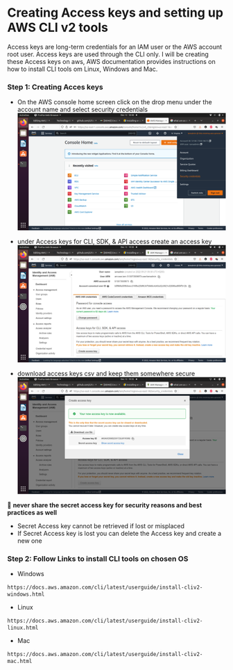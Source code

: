 # Creating Access keys and setting up AWS CLI v2 tools
Access keys are long-term credentials for an IAM user or the AWS account root user. Access keys are used through the CLI only. I will be creating these Access keys on aws, AWS documentation provides instructions on how to install CLI tools om Linux, Windows and Mac.

### Step 1: Creating Acces keys

- On the AWS console home screen click on the drop menu under the account name and select security credentials
![drop menu](https://github.com/Lihle80/AWS/blob/main/Creating-Access-Keys-and-setting-up-AWS-CLI-v2-tools/Images/1.png)

- under Access keys for CLI, SDK, & API access create an access key
![create access key](Creating-Access-Keys-and-setting-up-AWS-CLI-v2-tools/Images/2.png)

- download access keys csv and keep them somewhere secure
![access keys csv](Creating-Access-Keys-and-setting-up-AWS-CLI-v2-tools/Images/3.png)

:triangular_flag_on_post: **never share the secret access key for security reasons and best practices as well**
- Secret Access key cannot be retrieved if lost or misplaced
- If Secret Access key is lost you can delete the Access key and create a new one

### Step 2: Follow Links to install CLI tools on chosen OS
- Windows
```
https://docs.aws.amazon.com/cli/latest/userguide/install-cliv2-windows.html
```

- Linux
```
https://docs.aws.amazon.com/cli/latest/userguide/install-cliv2-linux.html
```

- Mac
```
https://docs.aws.amazon.com/cli/latest/userguide/install-cliv2-mac.html
```
